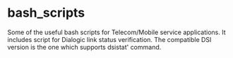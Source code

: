# bash_scripts
Some of the useful bash scripts for Telecom/Mobile service applications. 
It includes script for Dialogic link status verification. The compatible DSI version is the one which supports dsistat' command.  
